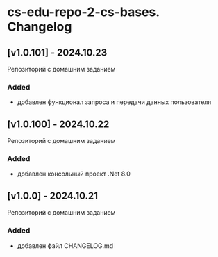 # cs-edu-repo-2-cs-bases. Changelog

## [v1.0.101] - 2024.10.23

Репозиторий с домашним заданием

### Added

 - добавлен функционал запроса и передачи данных пользователя

## [v1.0.100] - 2024.10.22

Репозиторий с домашним заданием

### Added

 - добавлен консольный проект .Net 8.0

## [v1.0.0] - 2024.10.21

Репозиторий с домашним заданием

### Added

 - добавлен файл CHANGELOG.md

